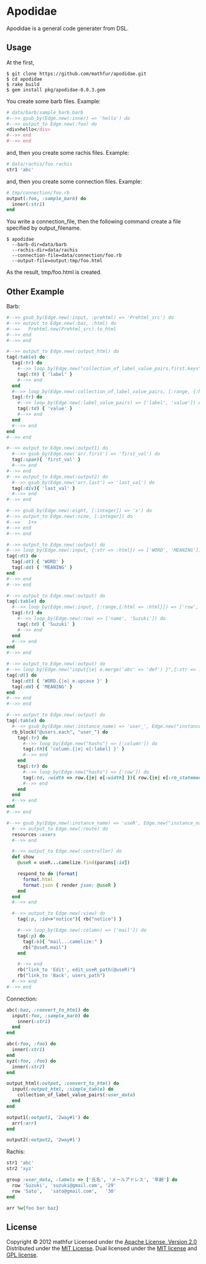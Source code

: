 Apodidae
========
Apodidae is a general code generater from DSL.
 
Usage
------

At the first, 
```shell
$ git clone https://github.com/mathfur/apodidae.git
$ cd apodidae
$ rake build
$ gem install pkg/apodidae-0.0.3.gem
```

You create some barb files.
Example:
```ruby
# data/barb/sample_barb.barb
#-->> gsub_by(Edge.new(:inner) => 'hello') do
#-->> output_to Edge.new(:foo) do
<div>hello</div>
#-->> end
#-->> end
```

and, then you create some rachis files.
Example:
```ruby
# data/rachis/foo.rachis
str1 'abc'
```

and, then you create some connection files.
Example:
```ruby
# tmp/connection/foo.rb
output(:foo, :sample_barb) do
  inner(:str1)
end
```

You write a connection_file, then the following command create a file specified by output_filename.
```shell
$ apodidae
  --barb-dir=data/barb
  --rachis-dir=data/rachis
  --connection-file=data/connection/foo.rb
  --output-file=output:tmp/foo.html
```

As the result, tmp/foo.html is created.

Other Example
-------------
Barb:
```ruby
#-->> gsub_by(Edge.new(:input, :prehtml) => 'Prehtml_src') do
#-->> output_to Edge.new(:baz, :html) do
#--==   Prehtml.new(Prehtml_src).to_html
#-->> end
#-->> end
```
```ruby
#-->> output_to Edge.new(:output_html) do
tag(:table) do
  tag(:tr) do
    #-->> loop_by(Edge.new("collection_of_label_value_pairs.first.keys") => ['label']) do
    tag(:th) { 'label' }
    #-->> end
  end
  #-->> loop_by(Edge.new(:collection_of_label_value_pairs, [:range, {:html => :html}]) => ['label_value_pairs']) do
  tag(:tr) do
    #-->> loop_by(Edge.new(:label_value_pairs) => ['label', 'value']) do
    tag(:td) { 'value' }
    #-->> end
  end
  #-->> end
end
#-->> end
```
```ruby
#-->> output_to Edge.new(:output1) do
  #-->> gsub_by(Edge.new('arr.first') => 'first_val') do
  tag(:span){ 'first_val' }
  #-->> end
#-->> end
#-->> output_to Edge.new(:output2) do
  #-->> gsub_by(Edge.new('arr.last') => 'last_val') do
  tag(:div){ 'last_val' }
  #-->> end
#-->> end
```
```ruby
#-->> gsub_by(Edge.new(:eight, [:integer]) => 'x') do
#-->> output_to Edge.new(:nine, [:integer]) do
#--==   1+x
#-->> end
#-->> end
```
```ruby
#-->> output_to Edge.new(:output) do
#-->> loop_by(Edge.new(:input, {:str => :html}) => ['WORD', 'MEANING']) do
tag(:dl) do
  tag(:dt) { 'WORD' }
  tag(:dd) { 'MEANING' }
end
#-->> end
#-->> end
```
```ruby
#-->> output_to Edge.new(:output) do
tag(:table) do
  #-->> loop_by(Edge.new(:input, [:range,{:html => :html}]) => ['row', '__i__']) do
  tag(:tr) do
    #-->> loop_by(Edge.new(:row) => ['name', 'Suzuki']) do
    tag(:td) { 'Suzuki' }
    #-->> end
  end
  #-->> end
end
#-->> end
```
```ruby
#-->> output_to Edge.new(:output) do
#-->> loop_by(Edge.new("input{|e| e.merge('abc' => 'def') }",{:str => :html}) => ['WORD', 'MEANING']) do
tag(:dl) do
  tag(:dt) { 'WORD.{|e| e.upcase }' }
  tag(:dd) { 'MEANING' }
end
#-->> end
#-->> end
```
```ruby
#-->> output_to Edge.new(:output) do
tag(:table) do
  #-->> gsub_by(Edge.new(:instance_name) => 'user_', Edge.new("instance_name.pluralize") => 'users') do
  rb_block("@users.each", "user_") do
    tag(:tr) do
      #-->> loop_by(Edge.new("hashs") => ['column']) do
      tag(:th){ 'column.{|e| e[:label] }' }
      #-->> end
    end
    tag(:tr) do
      #-->> loop_by(Edge.new("hashs") => ['row']) do
      tag(:td, :width => row.{|e| e[:width] }){ row.{|e| e[:rb_statement] } }
      #-->> end
    end
  end
  #-->> end
end
#-->> end
```
```ruby
#-->> gsub_by(Edge.new(:instance_name) => 'useR', Edge.new("instance_name.pluralize") => 'users') do
  #-->> output_to Edge.new(:route) do
  resources :users
  #-->> end

  #-->> output_to Edge.new(:controller) do
  def show
    @useR = useR...camelize.find(params[:id])

    respond_to do |format|
      format.html
      format.json { render json: @useR }
    end
  end
  #-->> end

  #-->> output_to Edge.new(:view) do
    tag(:p, :id=>"notice"){ rb("notice") }

    #-->> loop_by(Edge.new(:column) => ['mail']) do
    tag(:p) do
      tag(:b){ "mail...camelize:" }
      rb("@useR.mail")
    end

    #-->> end
    rb("link_to 'Edit', edit_useR_path(@useR)")
    rb("link_to 'Back', users_path")
  #-->> end
#-->> end
```

Connection:
```ruby
abc(:baz, :convert_to_html) do
  input(:foo, :sample_barb) do
    inner(:str1)
  end
end
```
```ruby
abc(:foo, :foo) do
  inner(:str1)
end
xyz(:foo, :foo) do
  inner(:str2)
end
```
```ruby
output_html(:output, :convert_to_html) do
  input(:output_html, :simple_table) do
    collection_of_label_value_pairs(:user_data)
  end
end
```
```ruby
output1(:output1, '2way#1') do
  arr(:arr)
end

output2(:output2, '2way#1')
```

Rachis:
```ruby
str1 'abc'
str2 'xyz'
```
```ruby
group :user_data, :labels => ['氏名', 'メールアドレス', '年齢'] do
  row 'Suzuki', 'suzuki@gmail.com', '29'
  row 'Sato',   'sato@gmail.com',   '30'
end
```
```ruby
arr %w{foo bar baz}
```

License
----------
Copyright &copy; 2012 mathfur
Licensed under the [Apache License,  Version 2.0][Apache]
Distributed under the [MIT License][mit].
Dual licensed under the [MIT license][MIT] and [GPL license][GPL].
 
[Apache]: http://www.apache.org/licenses/LICENSE-2.0
[MIT]: http://www.opensource.org/licenses/mit-license.php

[GPL]: http://www.gnu.org/licenses/gpl.html
